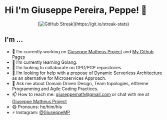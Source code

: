 # Hi I'm Giuseppe Pereira, Peppe! 👋

<div align="center">
  
[![GitHub Streak](http://github-readme-streak-stats.herokuapp.com?user=GiuseppeMP&theme=dracula&card_width=920&currStreakNum=EBEBEB&fire=EBE70F?)](https://git.io/streak-stats)

</div>

## I'm ...

- 🔭 I’m currently working on [Giuseppe Matheus Project](https://giuseppematheus.com) and [My Github Pages](https://giuseppemp.github.io)
- 🌱 I’m currently learning Golang.
- 👯 I’m looking to collaborate on GPG/PGP repositories.
- 🤔 I’m looking for help with a propose of Dynamic Serverless Architecture as an alternative for Microservices Approach.
- 💬 Ask me about Domain Driven Design, Team topologies, eXtreme Programming and Agile Coding Practices.
- 📫 How to reach me: giuseppemath@gmail.com or chat with me at [Giuseppe Matheus Project](https://giuseppematheus.com)
- 😄 Pronouns: he/him/his
- ⚡ Instagram: [@GiuseppeMP](https://www.instagram.com/giuseppematheus/)

